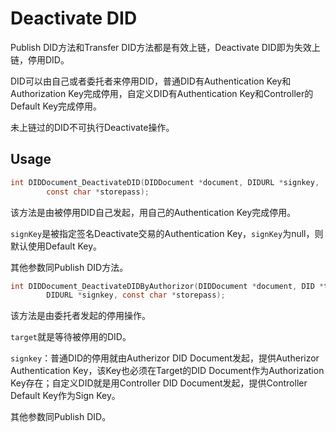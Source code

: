 # Deactivate DID
Publish DID方法和Transfer DID方法都是有效上链，Deactivate DID即为失效上链，停用DID。

DID可以由自己或者委托者来停用DID，普通DID有Authentication Key和Authorization Key完成停用，自定义DID有Authentication Key和Controller的Default Key完成停用。

未上链过的DID不可执行Deactivate操作。

## Usage

```c
int DIDDocument_DeactivateDID(DIDDocument *document, DIDURL *signkey,
        const char *storepass);
```
该方法是由被停用DID自己发起，用自己的Authentication Key完成停用。

`signKey`是被指定签名Deactivate交易的Authentication Key，`signKey`为null，则默认使用Default Key。

其他参数同Publish DID方法。

```c
int DIDDocument_DeactivateDIDByAuthorizor(DIDDocument *document, DID *target,
        DIDURL *signkey, const char *storepass);
```
该方法是由委托者发起的停用操作。

`target`就是等待被停用的DID。

`signkey`：普通DID的停用就由Autherizor DID Document发起，提供Autherizor Authentication Key，该Key也必须在Target的DID Document作为Authorization Key存在；自定义DID就是用Controller DID Document发起，提供Controller Default Key作为Sign Key。

其他参数同Publish DID。

